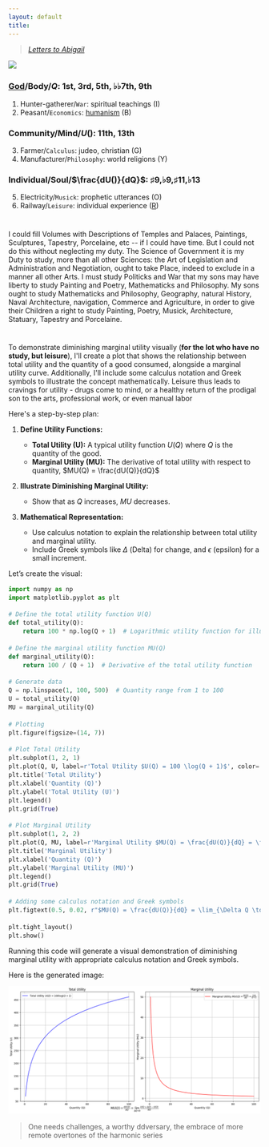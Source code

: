 ```yaml
---
layout: default
title: 
---
```


<script type="text/javascript" async
  src="https://cdnjs.cloudflare.com/ajax/libs/mathjax/2.7.7/MathJax.js?config=TeX-MML-AM_CHTML">
</script>

<script type="text/x-mathjax-config">
MathJax.Hub.Config({
  tex2jax: {
    inlineMath: [['$', '$'], ['\\(', '\\)']],
    processEscapes: true
  }
});
</script>

> *[Letters to Abigail](https://www.masshist.org/digitaladams/archive/doc?id=L17800512jasecond)*

![](https://upload.wikimedia.org/wikipedia/commons/4/49/%22The_School_of_Athens%22_by_Raffaello_Sanzio_da_Urbino.jpg)

### [God](https://www.economist.com/culture/2024/05/14/god-an-ageing-product-outperforms-expectations)/Body/$Q$: 1st, 3rd, 5th, ♭♭7th, 9th  
1. Hunter-gatherer/`War`: spiritual teachings  (I)
2. Peasant/`Economics`: [humanism](https://www.uuftc.org) (B)
   
### Community/Mind/$U()$: 11th, 13th
3. Farmer/`Calculus`: judeo, christian (G)
4. Manufacturer/`Philosophy`: world religions (Y)

### Individual/Soul/$\frac{dU()}{dQ}$: ♯9,♭9,♯11,♭13 
5. Electricity/`Musick`: prophetic utterances (O)
6. Railway/`Leisure`: individual experience ([R](https://www.youtube.com/watch?v=fu-3WN9TJNI))

#

I could fill Volumes with Descriptions of Temples and Palaces, Paintings, Sculptures, Tapestry, Porcelaine, etc -- if I could have time. But I could not do this without neglecting my duty. The Science of Government it is my Duty to study, more than all other Sciences: the Art of Legislation and Administration and Negotiation, ought to take Place, indeed to exclude in a manner all other Arts. I must study Politicks and War that my sons may have liberty to study Painting and Poetry, Mathematicks and Philosophy. My sons ought to study Mathematicks and Philosophy, Geography, natural History, Naval Architecture, navigation, Commerce and Agriculture, in order to give their Children a right to study Painting, Poetry, Musick, Architecture, Statuary, Tapestry and Porcelaine.

#

To demonstrate diminishing marginal utility visually (**for the lot who have no study, but leisure**), I'll create a plot that shows the relationship between total utility and the quantity of a good consumed, alongside a marginal utility curve. Additionally, I'll include some calculus notation and Greek symbols to illustrate the concept mathematically. Leisure thus leads to cravings for utility - drugs come to mind, or a healthy return of the prodigal son to the arts, professional work, or even manual labor

Here's a step-by-step plan:

1. **Define Utility Functions:**
   - **Total Utility (U):** A typical utility function $U(Q)$ where $Q$ is the quantity of the good.
   - **Marginal Utility (MU):** The derivative of total utility with respect to quantity, $MU(Q) = \frac{dU(Q)}{dQ}$

2. **Illustrate Diminishing Marginal Utility:**
   - Show that as $Q$ increases, $MU$ decreases.

3. **Mathematical Representation:**
   - Use calculus notation to explain the relationship between total utility and marginal utility.
   - Include Greek symbols like $\Delta$ (Delta) for change, and $\epsilon$ (epsilon) for a small increment.

Let’s create the visual:

```python
import numpy as np
import matplotlib.pyplot as plt

# Define the total utility function U(Q)
def total_utility(Q):
    return 100 * np.log(Q + 1)  # Logarithmic utility function for illustration

# Define the marginal utility function MU(Q)
def marginal_utility(Q):
    return 100 / (Q + 1)  # Derivative of the total utility function

# Generate data
Q = np.linspace(1, 100, 500)  # Quantity range from 1 to 100
U = total_utility(Q)
MU = marginal_utility(Q)

# Plotting
plt.figure(figsize=(14, 7))

# Plot Total Utility
plt.subplot(1, 2, 1)
plt.plot(Q, U, label=r'Total Utility $U(Q) = 100 \log(Q + 1)$', color='blue')
plt.title('Total Utility')
plt.xlabel('Quantity (Q)')
plt.ylabel('Total Utility (U)')
plt.legend()
plt.grid(True)

# Plot Marginal Utility
plt.subplot(1, 2, 2)
plt.plot(Q, MU, label=r'Marginal Utility $MU(Q) = \frac{dU(Q)}{dQ} = \frac{100}{Q + 1}$', color='red')
plt.title('Marginal Utility')
plt.xlabel('Quantity (Q)')
plt.ylabel('Marginal Utility (MU)')
plt.legend()
plt.grid(True)

# Adding some calculus notation and Greek symbols
plt.figtext(0.5, 0.02, r"$MU(Q) = \frac{dU(Q)}{dQ} = \lim_{\Delta Q \to 0} \frac{U(Q + \Delta Q) - U(Q)}{\Delta Q}$", ha="center", fontsize=12)

plt.tight_layout()
plt.show()
```

Running this code will generate a visual demonstration of diminishing marginal utility with appropriate calculus notation and Greek symbols.

Here is the generated image:

![Diminishing Marginal Utility](diminishing_marginalutility.png)

> One needs challenges, a worthy ddversary, the embrace of more remote overtones of the harmonic series   
